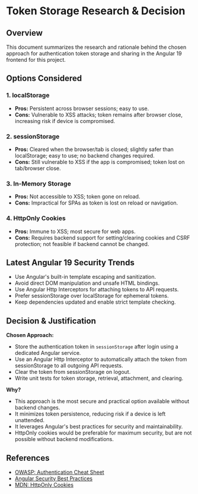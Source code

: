 # Token Storage Research & Decision

## Overview

This document summarizes the research and rationale behind the chosen approach for authentication token storage and sharing in the Angular 19 frontend for this project.

## Options Considered

### 1. localStorage

- **Pros:** Persistent across browser sessions; easy to use.
- **Cons:** Vulnerable to XSS attacks; token remains after browser close, increasing risk if device is compromised.

### 2. sessionStorage

- **Pros:** Cleared when the browser/tab is closed; slightly safer than localStorage; easy to use; no backend changes required.
- **Cons:** Still vulnerable to XSS if the app is compromised; token lost on tab/browser close.

### 3. In-Memory Storage

- **Pros:** Not accessible to XSS; token gone on reload.
- **Cons:** Impractical for SPAs as token is lost on reload or navigation.

### 4. HttpOnly Cookies

- **Pros:** Immune to XSS; most secure for web apps.
- **Cons:** Requires backend support for setting/clearing cookies and CSRF protection; not feasible if backend cannot be changed.

## Latest Angular 19 Security Trends

- Use Angular's built-in template escaping and sanitization.
- Avoid direct DOM manipulation and unsafe HTML bindings.
- Use Angular Http Interceptors for attaching tokens to API requests.
- Prefer sessionStorage over localStorage for ephemeral tokens.
- Keep dependencies updated and enable strict template checking.

## Decision & Justification

**Chosen Approach:**

- Store the authentication token in `sessionStorage` after login using a dedicated Angular service.
- Use an Angular Http Interceptor to automatically attach the token from sessionStorage to all outgoing API requests.
- Clear the token from sessionStorage on logout.
- Write unit tests for token storage, retrieval, attachment, and clearing.

**Why?**

- This approach is the most secure and practical option available without backend changes.
- It minimizes token persistence, reducing risk if a device is left unattended.
- It leverages Angular's best practices for security and maintainability.
- HttpOnly cookies would be preferable for maximum security, but are not possible without backend modifications.

## References

- [OWASP: Authentication Cheat Sheet](https://cheatsheetseries.owasp.org/cheatsheets/Authentication_Cheat_Sheet.html)
- [Angular Security Best Practices](https://angular.io/guide/security)
- [MDN: HttpOnly Cookies](https://developer.mozilla.org/en-US/docs/Web/HTTP/Cookies#restrict_access_to_cookies)
